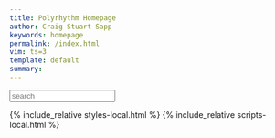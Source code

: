 ```yaml
---
title: Polyrhythm Homepage
author: Craig Stuart Sapp
keywords: homepage
permalink: /index.html
vim: ts=3
template: default
summary: 
---
```



<input id="search" placeholder="search" value="" autocomplete="off">
<span id="search-count"></span>

<div id="list"></div>

{% include_relative styles-local.html %}
{% include_relative scripts-local.html %}

